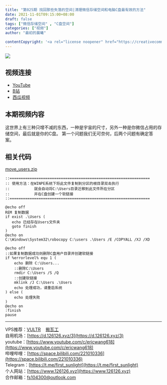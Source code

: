 ```yaml
---
title: "第025期 找回那些失落的空间|清理微信存储空间和电脑C盘最有效的方法"
date: 2021-11-01T09:15:00+08:00
draft: false
tags: ["微信存储空间" , "C盘空间"]
categories: ["视频"]
author: "最初的晨曦"

contentCopyright: '<a rel="license noopener" href="https://creativecommons.org/licenses/by-nc-sa/4.0/deed.zh" target="_blank">本文章采用 CC BY-NC-SA 4.0 许可协议</a>'
---
```


![](../../images/025/0.jpg)
	
## 视频连接
- [YouTube](https://www.youtube.com/watch?v=_ngm-0ocRqg)
- [B站](https://www.bilibili.com/video/BV1i34y1o7Bv/)
- [西瓜视频](https://www.ixigua.com/7025474587584692750)

## 本期视频内容

这世界上有三种只增不减的东西，一种是宇宙的尺寸，另外一种是你微信占用的存储空间，最后就是你的C盘。
第一个问题我们无可奈何，后两个问题有确定答案。

## 相关代码

[move_users.zip](../../images/025/move_users.zip)

```
::===============================================================
:: 使用方法：在WINPE系统下将此文件复制到分区的根目录双击执行
::           就会自动将C:\Users目录迁移到此文件所在分区
::           并在C盘创建一个软链接
::===============================================================

@echo off
REM 复制数据
if exist .\Users (
   echo 已经存在Users文件夹
   goto finish
)
@echo on
C:\Windows\System32\robocopy C:\users .\Users /E /COPYALL /XJ /XD

@echo off
::如果复制数据成功则删除C盘用户目录并创建软链接
if %errorlevel% equ 1 (
	echo 删除 C:\Users...
	::删除C:\Users
	rmdir C:\Users /S /Q
	::创建软链接
	mklink /J C:\Users .\Users
	echo 处理成功，请重启系统
) else (
	echo 处理失败
)
@echo on
:finish
pause
```

---

VPS推荐：[VULTR](https://www.vultr.com/?ref=9742814)&nbsp;&nbsp;&nbsp;&nbsp;[搬瓦工](https://bwh81.net/aff.php?aff=73687)  
自用机场：[https://d.126126.xyz/3](https://d.126126.xyz/3)  
youtube：[https://www.youtube.com/c/ericwang618](https://www.youtube.com/c/ericwang618)  
哔哩哔哩：[https://space.bilibili.com/221010336](https://space.bilibili.com/221010336)  
Telegram：[https://t.me/first_sunlight](https://t.me/first_sunlight)  
个人网站：[https://www.126126.xyz](https://www.126126.xyz)  
合作邮箱：fs104300@outlook.com